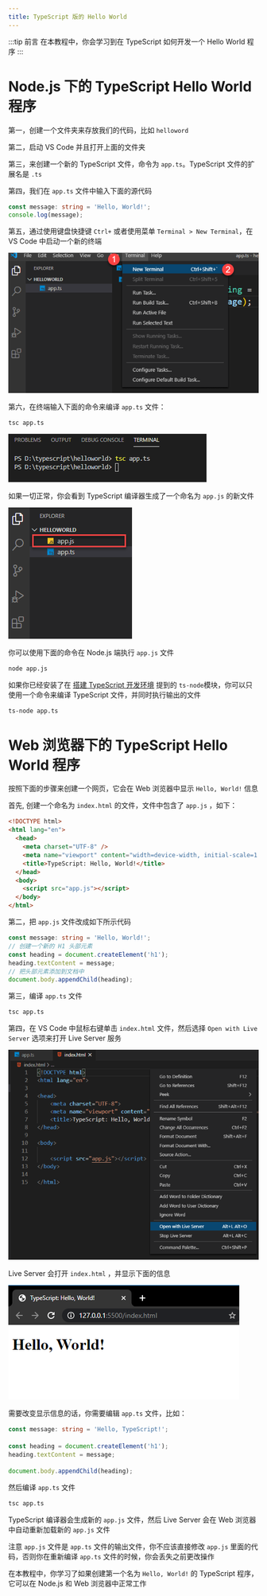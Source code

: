 ```yaml
---
title: TypeScript 版的 Hello World
---
```


:::tip 前言
在本教程中，你会学习到在 TypeScript 如何开发一个 Hello World 程序
:::

# Node.js 下的 TypeScript Hello World 程序

第一，创建一个文件夹来存放我们的代码，比如 `helloword`

第二，启动 VS Code 并且打开上面的文件夹

第三，来创建一个新的 TypeScript 文件，命令为 `app.ts`。TypeScript 文件的扩展名是 `.ts`

第四，我们在 `app.ts` 文件中输入下面的源代码

```ts
const message: string = 'Hello, World!';
console.log(message);
```

第五，通过使用键盘快捷键 `Ctrl+` 或者使用菜单 `Terminal > New Terminal`，在 VS Code 中启动一个新的终端

![TypeScript-Hello-World-Launch-Terminal](./images/TypeScript-Hello-World-Launch-Terminal.png)

第六，在终端输入下面的命令来编译 `app.ts` 文件：

```sh
tsc app.ts
```

![TypeScript-Hello-World-compile-TS-file](./images/TypeScript-Hello-World-compile-TS-file.png)

如果一切正常，你会看到 TypeScript 编译器生成了一个命名为 `app.js` 的新文件

![TypeScript-Hello-World-Output-file](./images/TypeScript-Hello-World-Output-file.png)

你可以使用下面的命令在 Node.js 端执行 `app.js` 文件

```sh
node app.js
```

如果你已经安装了在 [搭建 TypeScript 开发环境](/1-getting-started/2-setup-typescript/) 提到的 `ts-node`模块，你可以只使用一个命令来编译 TypeScript 文件，并同时执行输出的文件

```sh
ts-node app.ts
```

# Web 浏览器下的 TypeScript Hello World 程序

按照下面的步骤来创建一个网页，它会在 Web 浏览器中显示 `Hello, World!` 信息

首先, 创建一个命名为 `index.html` 的文件，文件中包含了 `app.js` ，如下：

```html
<!DOCTYPE html>
<html lang="en">
  <head>
    <meta charset="UTF-8" />
    <meta name="viewport" content="width=device-width, initial-scale=1.0" />
    <title>TypeScript: Hello, World!</title>
  </head>
  <body>
    <script src="app.js"></script>
  </body>
</html>
```

第二，把 `app.js` 文件改成如下所示代码

```ts
const message: string = 'Hello, World!';
// 创建一个新的 H1 头部元素
const heading = document.createElement('h1');
heading.textContent = message;
// 把头部元素添加到文档中
document.body.appendChild(heading);
```

第三，编译 `app.ts` 文件

```sh
tsc app.ts
```

第四，在 VS Code 中鼠标右键单击 `index.html` 文件，然后选择 `Open with Live Server` 选项来打开 Live Server 服务

![TypeScript-Hello-World-Live-Server](./images/TypeScript-Hello-World-Live-Server.png)

Live Server 会打开 `index.html` ，并显示下面的信息

![TypeScript-Hello-World-Web-Browser](./images/TypeScript-Hello-World-Web-Browser.png)

需要改变显示信息的话，你需要编辑 `app.ts` 文件，比如：

```ts
const message: string = 'Hello, TypeScript!';

const heading = document.createElement('h1');
heading.textContent = message;

document.body.appendChild(heading);
```

然后编译 `app.ts` 文件

```sh
tsc app.ts
```

TypeScript 编译器会生成新的 `app.js` 文件，然后 Live Server 会在 Web 浏览器中自动重新加载新的 `app.js` 文件

注意 `app.js` 文件是 `app.ts` 文件的输出文件，你不应该直接修改 `app.js` 里面的代码，否则你在重新编译 `app.ts` 文件的时候，你会丢失之前更改操作

在本教程中，你学习了如果创建第一个名为 `Hello, World!` 的 TypeScript 程序，它可以在 Node.js 和 Web 浏览器中正常工作
